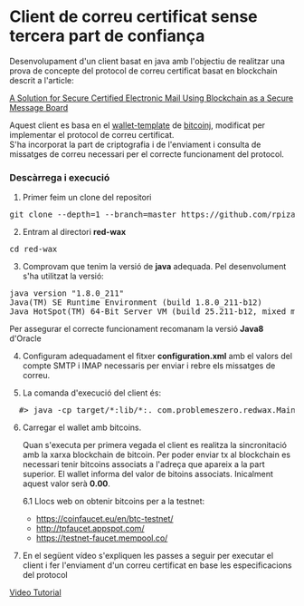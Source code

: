 # Client de correu certificat sense tercera part de confiança

Desenvolupament d'un client basat en java amb l'objectiu de realitzar una prova de concepte del protocol de correu certificat basat en blockchain descrit a l'article:

[A Solution for Secure Certified Electronic Mail Using Blockchain as a Secure Message Board](https://ieeexplore.ieee.org/stamp/stamp.jsp?tp=&arnumber=8654617)

Aquest client es basa en el [wallet-template](https://github.com/bitcoinj/wallet-template) de [bitcoinj](https://bitcoinj.github.io/), modificat per implementar el protocol de correu certificat.   
S'ha incorporat la part de criptografia i de l'enviament i consulta de missatges de correu necessari per el correcte funcionament del protocol.

### Descàrrega i execució

1. Primer feim un clone del repositori
<pre>
git clone --depth=1 --branch=master https://github.com/rpiza/red-wax.git
</pre>

2. Entram al directori **red-wax**
<pre>
cd red-wax
</pre>


3. Comprovam que tenim la versió de **java** adequada.
Pel desenvolument s'ha utilitzat la versió:
<pre>
java version "1.8.0_211"
Java(TM) SE Runtime Environment (build 1.8.0_211-b12)
Java HotSpot(TM) 64-Bit Server VM (build 25.211-b12, mixed mode)
</pre>
Per assegurar el correcte funcionament recomanam la versió **Java8** d'Oracle

4. Configuram adequadament el fitxer **configuration.xml** amb el valors del compte SMTP i IMAP necessaris per enviar i rebre els missatges de correu.

5. La comanda d'execució del client és:
<pre>
  #> java -cp target/*:lib/*:. com.problemeszero.redwax.Main
</pre>

6. Carregar el wallet amb bitcoins.

   Quan s'executa per primera vegada el client es realitza la sincronitació amb la xarxa blockchain de bitcoin. Per poder enviar tx al blockchain es necessari tenir bitcoins associats a l'adreça que apareix a la part superior. El wallet informa del valor de bitoins associats. Inicalment aquest valor serà **0.00**.

   6.1 Llocs web on obtenir bitcoins per a la testnet:

   - https://coinfaucet.eu/en/btc-testnet/
   - http://tpfaucet.appspot.com/
   - https://testnet-faucet.mempool.co/


7. En el següent vídeo s'expliquen les passes a seguir per executar el client i fer l'enviament d'un correu certificat en base les especificacions del protocol

[Video Tutorial](http://htmlpreview.github.io/?https://github.com/rpiza/red-wax/blob/experiment/media/tutorial.html)
